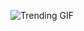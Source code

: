 
<!-- GIF_SECTION -->
![Trending GIF](https://media0.giphy.com/media/v1.Y2lkPThiYjIxNzcyemFoMjNnZjZyN3VwNXFzZDJtZWhibjVpNnBvbmZleGdiMTl1cDd3dCZlcD12MV9naWZzX3NlYXJjaCZjdD1n/11ZSwQNWba4YF2/giphy.gif)
<!-- END_GIF_SECTION -->
